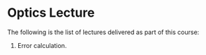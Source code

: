 # Optics Lecture

The following is the list of lectures delivered as part of this course:

1. Error calculation.
